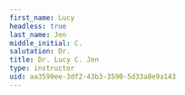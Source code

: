 ```yaml
---
first_name: Lucy
headless: true
last_name: Jen
middle_initial: C.
salutation: Dr.
title: Dr. Lucy C. Jen
type: instructor
uid: aa3599ee-3df2-43b3-3590-5d33a8e9a143
---
```

